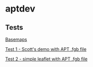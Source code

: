# aptdev

## Tests

[Basemaps](https://tsmcgrath.github.io./aptdev/basemaps.html)

[Test 1 - Scott's demo with APT .fgb file](https://tsmcgrath.github.io./aptdev/index.html)

[Test 2 - simple leaflet with APT .fgb file](https://tsmcgrath.github.io./aptdev/testmap2.html)
